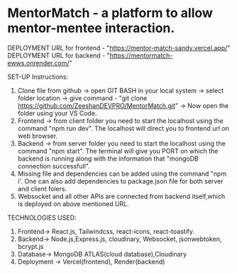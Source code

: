 # MentorMatch - a platform to allow mentor-mentee interaction.

DEPLOYMENT URL for frontend - "https://mentor-match-sandy.vercel.app/"
DEPLOYMENT URL for backend - "https://mentormatch-ewws.onrender.com/"

SET-UP Instructions:

1. Clone file from github -> open GIT BASH in your local system -> select folder location -> give command - "git clone https://github.com/ZeeshanDEVPRO/MentorMatch.git" -> Now open the folder using your VS Code.
2. Frontend -> from client folder you need to start the localhost using the command "npm run dev". The localhost will direct you to frontend url on web browser.
3. Backend -> from server folder you need to start the localhost using the command "npm start". The terminal will give you PORT on which the backend is running along with the information that "mongoDB connection successfull".
4. Missing file and dependencies can be added using the command "npm i'. One can also add dependencies to package.json file for both server and client folers.
5. Websocket and all other APIs are connected from backend itself,which is deployed on above mentioned URL.


TECHNOLOGIES USED:
1. Frontend-> React.js, Tailwindcss, react-icons, react-toastify.
2. Backend-> Node.js,Express.js, cloudinary, Websocket, jsonwebtoken, bcrypt.js
3. Database-> MongoDB ATLAS(cloud database),Cloudinary
4. Deployment -> Vercel(frontend), Render(backend)
